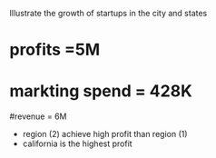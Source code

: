 Illustrate the growth of startups in the city and states
# profits =5M
# markting spend = 428K
#revenue = 6M
  - region (2) achieve high profit than region (1)
  - california is the highest profit 
